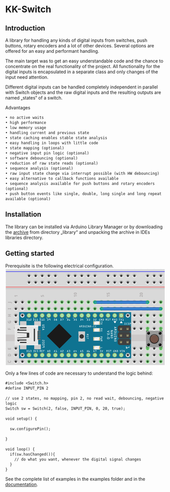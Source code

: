 # KK-Switch
## Introduction
A library for handling any kinds of digital inputs from switches, push buttons, rotary encoders and a lot of other devices. Several options are offered for an easy and performant handling.

The main target was to get an easy understandable code and the chance to concentrate on the real functionality of the project. All functionality for the digital inputs is encapsulated in a separate class and only changes of the input need attention.

Different digital inputs can be handled completely independent in parallel with Switch objects and the raw digital inputs and the resulting outputs are named „states“ of a switch.

Advantages

    • no active waits
    • high performance
    • low memory usage
    • handling current and previous state
    • state caching enables stable state analysis
    • easy handling in loops with little code
    • state mapping (optional)
    • negative input pin logic (optional)
    • software debouncing (optional)
    • reduction of raw state reads (optional)
    • sequence analysis (optional)
    • raw input state change via interrupt possible (with HW debouncing)
    • easy alternative to callback functions available
    • sequence analysis available for push buttons and rotary encoders (optional)
    • push button events like single, double, long single and long repeat available (optional)

## Installation
The library can be installed via Arduino Library Manager or by downloading the [archive](library/KK-Switch.zip) from directory „library“ and unpacking the archive in IDEs libraries directory.

## Getting started
Prerequisite is the following electrical configuration.
![standard electrical configuration](doc/StandardElectricalSetup.png)

Only a few lines of code are necessary to understand the logic behind:
```
#include <Switch.h>
#define INPUT_PIN 2

// use 2 states, no mapping, pin 2, no read wait, debouncing, negative logic
Switch sw = Switch(2, false, INPUT_PIN, 0, 20, true);

void setup() {

  sw.configurePin();

}

void loop() {
  if(sw.hasChanged()){
    // do what you want, whenever the digital signal changes
  }
}
```
See the complete list of examples in the examples folder and in the [documentation](doc/LibraryDoc_KK-Switch.pdf).

